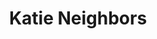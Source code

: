 ---
title: Katie Neighbors
position: Education Minister
quote: >
    "EWB allows student engineers to apply the skills they learn in class to projects that have a tangible impact on the lives of real people. It's an important reminder of why we take the classes we take and do the work that we do-- to help people."
year: 2018
image: /img/officers/2018/katie.jpeg
order: 9

draft: false
---